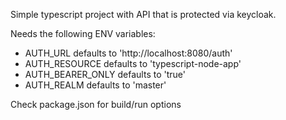 
Simple typescript project with API that is protected via keycloak.

Needs the following ENV variables:

* AUTH_URL defaults to 'http://localhost:8080/auth'
* AUTH_RESOURCE defaults to 'typescript-node-app'
* AUTH_BEARER_ONLY defaults to 'true'
* AUTH_REALM defaults to 'master'


Check package.json for build/run options
